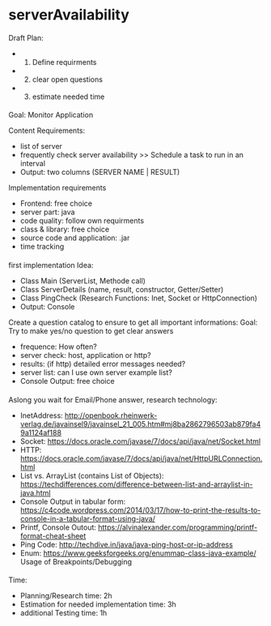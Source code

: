 # serverAvailability
####
Draft Plan: 
* 1. Define requirments
* 2. clear open questions
* 3. estimate needed time

####
Goal: Monitor Application

Content Requirements:
* list of server
* frequently check server availability >> Schedule a task to run in an interval
* Output: two columns (SERVER NAME | RESULT)

Implementation requirements
* Frontend: free choice
* server part: java
* code quality: follow own requirments
* class & library: free choice
* source code and application: .jar 
* time tracking

####
first implementation Idea:
* Class Main (ServerList, Methode call) 
* Class ServerDetails (name, result, constructor, Getter/Setter)
* Class PingCheck (Research Functions: Inet, Socket or HttpConnection)
* Output: Console 

Create a question catalog to ensure to get all important informations: 
Goal: Try to make yes/no question to get clear answers
* frequence: How often?
* server check: host, application or http?  
* results: (if http) detailed error messages needed? 
* server list: can I use own server example list?
* Console Output: free choice

####
Aslong you wait for Email/Phone answer, research technology: 
* InetAddress: http://openbook.rheinwerk-verlag.de/javainsel9/javainsel_21_005.htm#mj8ba2862796503ab879fa49a1124af188
* Socket: https://docs.oracle.com/javase/7/docs/api/java/net/Socket.html
* HTTP: https://docs.oracle.com/javase/7/docs/api/java/net/HttpURLConnection.html
* List vs. ArrayList (contains List of Objects): https://techdifferences.com/difference-between-list-and-arraylist-in-java.html
* Console Output in tabular form: https://c4code.wordpress.com/2014/03/17/how-to-print-the-results-to-console-in-a-tabular-format-using-java/ 
* Printf, Console Outout: https://alvinalexander.com/programming/printf-format-cheat-sheet
* Ping Code: http://techdive.in/java/java-ping-host-or-ip-address
* Enum: https://www.geeksforgeeks.org/enummap-class-java-example/
Usage of Breakpoints/Debugging

####
Time:
* Planning/Research time: 2h
* Estimation for needed implementation time: 3h 
* additional Testing time: 1h 
